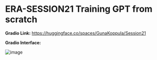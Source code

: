 # ERA-SESSION21 Training GPT from scratch

**Gradio Link:** https://huggingface.co/spaces/GunaKoppula/Session21


**Gradio Interface:**

![image](https://github.com/GunaKoppula/ERAV1-Session-21/assets/61241928/f3aa1cea-0a20-480f-b549-a6820e00d555)


